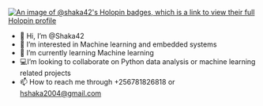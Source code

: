 [![An image of @shaka42's Holopin badges, which is a link to view their full Holopin profile](https://holopin.me/shaka42)](https://holopin.io/@shaka42)



- 👋 Hi, I’m @Shaka42
- 👀 I’m interested in Machine learning and embedded systems
- 🌱 I’m currently learning Machine learning
- 💻I’m looking to collaborate on Python data analysis or machine learning related projects
- 📫 How to reach me  through +256781826818 or hshaka2004@gmail.com

<!---
Shaka42/Shaka42 is a ✨ special ✨ repository because its `README.md` (this file) appears on your GitHub profile.
You can click the Preview link to take a look at your changes.
--->
